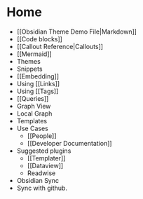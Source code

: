 # Home

- [[Obsidian Theme Demo File|Markdown]]
- [[Code blocks]]
- [[Callout Reference|Callouts]]
- [[Mermaid]]
- Themes
- Snippets
- [[Embedding]]
- Using [[Links]]
- Using [[Tags]]
- [[Queries]]
- Graph View
- Local Graph
- Templates
- Use Cases
  - [[People]]
  - [[Developer Documentation]]
- Suggested plugins
  - [[Templater]]
  - [[Dataview]]
  - Readwise
- Obsidian Sync
- Sync with github.


